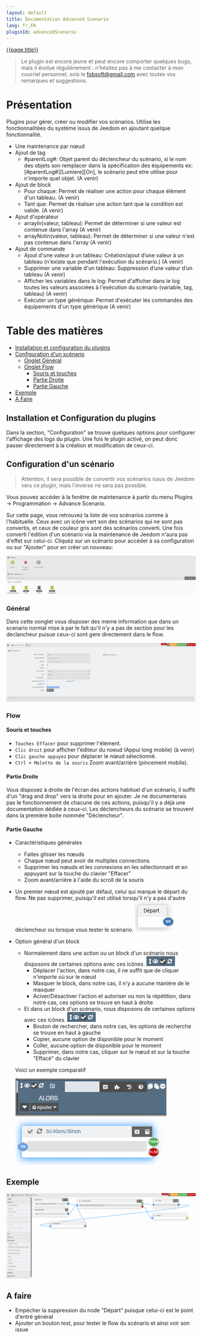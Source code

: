```yaml
---
layout: default
title: Documentation Advanced Scenario
lang: fr_FR
pluginId: advancedScenario
---
```


<div id="title">
<a href="../../../{{site.baseurl}}/{{page.pluginId}}/{{page.lang}}">{{page.title}}</a>
</div>

> Le plugin est encore jeune et peut encore comporter quelques bugs, mais il évolue régulièrement : n’hésitez pas à me contacter à mon courriel personnel, sois le fobsoft@gmail.com avec toutes vos remarques et suggestions.

# Présentation
Plugins pour gérer, créer ou modifier vos scénarios. Utilise les fonctionnalitées du système issus de Jeedom en ajoutant quelque fonctionnalité.
* Une maintenance par nœud
* Ajout de tag
  * #parentLog#: Objet parent du déclencheur du scénario, si le nom des objets son remplacer dans la spécification des équipements ex: [#parentLog#][Lumiere][On], le scénario peut etre utilise pour n'importe quel objet. (A venir)
* Ajout de block
  * Pour chaque: Permet de réaliser une action pour chaque élément d'un tableau. (A venir)
  * Tant que: Permet de réaliser une action tant que la condition est valide. (A venir)
* Ajout d'opérateur
  * arrayIn(valeur, tableau): Permet de déterminer si une valeur est contenue dans l'array (A venir)
  * arrayNotin(valeur, tableau): Permet de déterminer si une valeur n'est pas contenue dans l'array (A venir)
* Ajout de commande
  * Ajout d'une valeur à un tableau: Création/ajout d’une valeur à un tableau (n'existe que pendant l'exécution du scénario.) (A venir)
  * Supprimer une variable d'un tableau: Suppression d’une valeur d’un tableau (A venir)
  * Afficher les variables dans le log: Permet d'afficher dans le log toutes les valeurs associées à l'exécution du scénario (variable, tag, tableau) (A venir)
  * Exécuter un type générique: Permet d'exécuter les commandes des équipements d'un type générique (A venir)
  
# Table des matières
- [Installation et configuration du plugins](#installation-et-configuration-du-plugins)
- [Configuration d'un scénario](#configuration-d'un-scénario) 
  - [Onglet Général](#général) 
  - [Onglet Flow](#flow) 
    - [Souris et touches](#souris-et-touches)
    - [Partie Droite](#partie-droite)
    - [Partie Gauche](#partie-gauche)
- [Exemple](#exemple)
- [A Faire](#a-faire)

## Installation et Configuration du plugins
Dans la section, "Configuration" se trouve quelques options pour configurer l'affichage des logs du plugin.
Une fois le plugin activé, on peut donc passer directement à la création et modification de ceux-ci.

## Configuration d'un scénario
> Attention, il sera possible de convertir vos scénarios issus de Jeedom vers ce plugin, mais l'inverse ne sera pas possible.

Vous pouvez accéder à la fenêtre de maintenance à partir du menu Plugins → Programmation → Advance Scenario.

Sur cette page, vous retrouvez la liste de vos scénarios comme à l'habituelle. Ceux avec un icône vert son des scénarios qui ne sont pas convertis, et ceux de couleur gris sont des scénarios converti.
Une fois converti l'édition d'un scénario via la maintenance de Jeedom n'aura pas d'effet sur celui-ci.
Cliquez sur un scénario pour accéder à sa configuration ou sur "Ajouter" pour en créer un nouveau:

![Config1](../images/Config1.png)

### Général
Dans cette oonglet vous disposer des meme information que dans un scenario normal mise à par le fait qu'il n'y a pas de section pour les declancheur puisue ceux-ci sont gere directement dans le flow.

![Config2](../images/Config2.png)

### Flow

#### Souris et touches
- `Touches Effacer` pour supprimer l'élément.
- `Clic droit` pour afficher l'éditeur du noeud (Appui long mobile) (à venir)
- `Clic gauche appuyez` pour déplacer le nœud sélectionné.
- `Ctrl + Molette de la souris` Zoom avant/arrière (pincement mobile).

#### Partie Droite

  Vous disposez à droite de l'écran des actions habituel d'un scénario, il suffit d'un "drag and drop" vers la droite pour en ajouter. Je ne documenterais pas le fonctionnement de chacune de ces actions, puisqu'il y a déjà une documentation dédiée à ceux-ci.
  Les déclencheurs du scénario se trouvent dans la première boite nommée "Déclencheur".

#### Partie Gauche

  * Caractéristiques générales
    * Faites glisser les nœuds
    * Chaque nœud peut avoir de multiples connections
    * Supprimer les nœuds et les connexions en les sélectionnant et en appuyant sur la touche du clavier "Effacer"
    * Zoom avant/arrière à l'aide du scroll de la souris
  
  * Un premier nœud est ajouté par défaut, celui qui marque le départ du flow. Ne pas supprimer, puisqu'il est utilisé lorsqu'il n'y a pas d'autre déclencheur ou lorsque vous tester le scénario.
    ![NoeudDepart](../images/NoeudDepart.png)

  * Option général d'un block
    * Normalement dans une action ou un block d'un scénario nous disposons de certaines options avec ces icônes.  ![NoeudOption1](../images/NoeudOption1.png)
      * Déplacer l'action, dans notre cas, il ne suffit que de cliquer n'importe où sur le nœud
      * Masquer le block, dans notre cas, il n'y a aucune manière de le masquer
      * Aciver/Désactiver l'action et autoriser ou non la répétition, dans notre cas, ces options se trouve en haut à droite
    * Et dans un block d'un scénario, nous disposons de certaines options avec ces icônes. ![NoeudOption1](../images/NoeudOption1.png)
      * Bouton de rechercher, dans notre cas, les options de recherche se trouve en haut à gauche
      * Copier, aucune option de disponible pour le moment
      * Coller, aucune option de disponible pour le moment
      * Supprimer, dans notre cas, cliquer sur le nœud et sur la touche "Effacé" du clavier
      
    Voici un exemple comparatif
    
    ![NoeudSiAvant](../images/NoeudSiAvant.png)![NoeudSiApres](../images/NoeudSiApres.png)

## Exemple
![Flow1](../images/Flow1.png)

## A faire
* Empécher la suppression du node "Départ" puisque celui-ci est le point d'entré général
* Ajouter un bouton test, pour tester le flow du scénario et ainsi voir son issue

